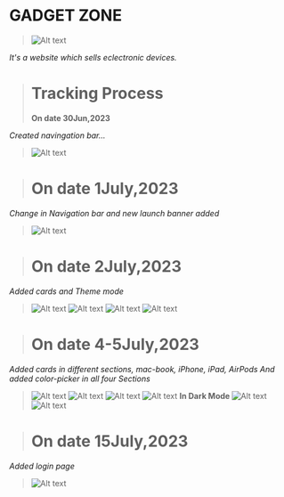 # GADGET ZONE
> ![Alt text](images/logo.png)
> 
*It's a website which sells eclectronic devices.*

> # Tracking Process
> **On date 30Jun,2023**
>
 *Created navingation bar...*
> ![Alt text](how_it_started/30June.png)

> # **On date 1July,2023**
> 
*Change in Navigation bar and new launch banner added*
>![Alt text](how_it_started/1st%2Cjuly.png)

> # **On date 2July,2023**
> 
*Added cards and Theme mode*
> ![Alt text](how_it_started/2july1.png)
> ![Alt text](how_it_started/2july2.png)
> ![Alt text](how_it_started/2july3.png)
> ![Alt text](how_it_started/2july4.png)

> # **On date 4-5July,2023**
> 
*Added cards in different sections, mac-book, iPhone, iPad, AirPods And added color-picker in all four Sections*
> ![Alt text](how_it_started/image.png)
> ![Alt text](how_it_started/image-1.png)
> ![Alt text](how_it_started/image-2.png)
> ![Alt text](how_it_started/image-3.png)
> **In Dark Mode**
> ![Alt text](how_it_started/image-4.png)
> ![Alt text](how_it_started/image-5.png)

> # **On date 15July,2023**
> 
*Added login page*
> ![Alt text](how_it_started/image15july.png)